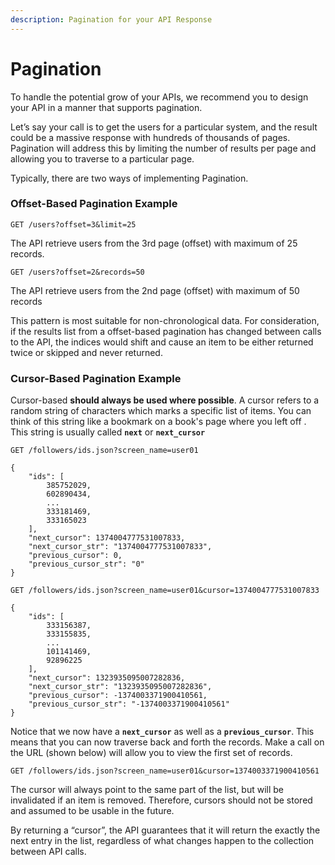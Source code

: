 ```yaml
---
description: Pagination for your API Response
---
```


# Pagination

To handle the potential grow of your APIs,  we recommend you to design your API in a manner that supports pagination. 

Let’s say your call is to get the users for a particular system, and the result could be a massive response with hundreds of thousands of pages. Pagination will address this by limiting the number of results per page and allowing you to traverse to a particular page.

Typically, there are two ways of implementing Pagination.

### Offset-Based Pagination Example

 `GET /users?offset=3&limit=25`

The API retrieve users from the 3rd page \(offset\) with maximum of 25 records.

`GET /users?offset=2&records=50`

The API retrieve users from the 2nd page \(offset\) with maximum of 50 records

This pattern is most suitable for non-chronological data.  For consideration,  if  the results list from a offset-based pagination has changed between calls to the API, the indices would shift and cause an item to be either returned twice or skipped and never returned.

### Cursor-Based Pagination Example

Cursor-based **should always be used where possible**. A cursor refers to a random string of characters which marks a specific list of items. You can think of this string like  a bookmark on a book's page where you left off . This string  is usually called **`next`** or **`next_cursor`**

`GET /followers/ids.json?screen_name=user01`

```text
{
    "ids": [
        385752029,
        602890434,
        ...
        333181469,
        333165023
    ],
    "next_cursor": 1374004777531007833,
    "next_cursor_str": "1374004777531007833",
    "previous_cursor": 0,
    "previous_cursor_str": "0"
}
```

`GET /followers/ids.json?screen_name=user01&cursor=1374004777531007833`

```text
{
    "ids": [
        333156387,
        333155835,
        ...
        101141469,
        92896225
    ],
    "next_cursor": 1323935095007282836,
    "next_cursor_str": "1323935095007282836",
    "previous_cursor": -1374003371900410561,
    "previous_cursor_str": "-1374003371900410561"
}
```

Notice that we now have a **`next_cursor`** as well as a **`previous_cursor`**. This means that you can now traverse back and forth the records.  Make a call on the URL \(shown below\) will allow you to view the first set of records.

`GET /followers/ids.json?screen_name=user01&cursor=1374003371900410561`

The cursor will always point to the same part of the list, but will be invalidated if an item is removed. Therefore, cursors should not be stored and assumed to be usable in the future.

By returning a “cursor”, the API guarantees that it will return the exactly the next entry in the list, regardless of what changes happen to the collection between API calls. 

